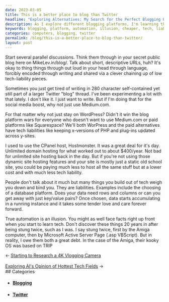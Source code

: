 ```yaml
---
date: 2023-03-05
title: This is a better place to blog than Twitter
headline: "Exploring Alternatives: My Search for the Perfect Blogging Platform"
description: As I explore different blogging platforms, I'm learning that true automation is an illusion. I'm looking for cheaper options with less tech liability, while still remembering the debt I owe computers after being stung twice. Join me on my journey to find the perfect blogging platform.
keywords: blogging, platform, automation, illusion, cheaper, tech, liability, debt, journey, Twitter, Hostmonster, domain, hosting, experimenting, thoughts, options, computers, stung
categories: computers, blogging, twitter
permalink: /blog/this-is-a-better-place-to-blog-than-twitter/
layout: post
---
```



Start several parallel discussions. Think them through in your secret public blog here on MikeLev.in/blog/. Talk about short, descriptive URLs, huh? It's okay to thing things through out loud in your head through language, forcibly encoded through writing and shared via a clever chaining up of low tech-liability pieces.

Sometimes you just get tired of writing in 280 character self-contained yet still part of a larger Twitter "blog" thread. I've been experimenting a lot with that lately. I don't like it. I just want to write. But if I'm doing that for the social media boost, why not just use Medium.com.

For that matter why not just stay on WordPress? Didn't it win the blog platform wars for everyone who doesn't want to use Medium.com or paid platforms like Squarespace? We'll both WorPress and the paid alternatives have tech liabilities like keeping x-versions of PHP and plug-ins updated across y-sites.

I used to use the CPanel host, Hostmonster. It was a great deal for it's day. Unlimited domain hosting for what worked out to about $400/year. Not bad for unlimited site hosting back in the day. But if you're not using those dynamic site hosting features and your site is mostly just a static old school site, you could be paying much less to host all the same stuff but at a lower cost and with much less tech liability.

People don't talk about it much but many things you build out of tech weigh you down and bind you. They are liabilities. Examples include the choosing of a database platform. Does your data need rows and columns or can you get away with just key/value pairs? Once chosen, data starts accumulating in a running instance and it takes some tender love and care forever forward.

True automation is an illusion. You might as well face facts right up front when you start to learn tech. Don't discover these things 20 years in after being stung twice, such as I was. I say stung twice, first by the Amiga computer, then by Microsoft Active Server Page (.asp VBScript). But in reality, I owe them both a great debt. In the case of the Amiga, their kooky OS was based on TRIP


<div class="arrow-links"><div class="post-nav-prev"><span class="arrow">&larr;&nbsp;</span><a href="/blog/starting-to-research-a-4k-vlogging-camera/">Starting to Research a 4K Vlogging Camera</a></div> &nbsp; <div class="post-nav-next"><a href="/blog/exploring-ai-s-opinion-of-hottest-tech-fields/">Exploring AI's Opinion of Hottest Tech Fields</a><span class="arrow">&nbsp;&rarr;</span></div></div>
## Categories

<ul>
<li><h4><a href='/blogging/'>Blogging</a></h4></li>
<li><h4><a href='/twitter/'>Twitter</a></h4></li></ul>